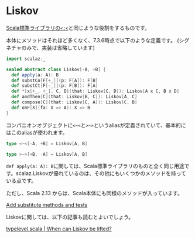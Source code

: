 # Liskov

[Scala標準ライブラリの`<:<`](https://github.com/scala/scala/blob/v2.13.8/src/library/scala/typeConstraints.scala#L63)と同じような役割をするものです。

本体にメソッドはそれほど多くなく、7.3.6時点で以下のような定義です。
(シグネチャのみで、実装は省略しています)

```scala mdoc:invisible
import scalaz._
```

```scala mdoc:silent
sealed abstract class Liskov[-A, +B] {
  def apply(a: A): B
  def substCo[F[+_]](p: F[A]): F[B]
  def substCt[F[-_]](p: F[B]): F[A]
  def *[x[+_, +_], C, D](that: Liskov[C, D]): Liskov[A x C, B x D]
  def andThen[C](that: Liskov[B, C]): Liskov[A, C]
  def compose[C](that: Liskov[C, A]): Liskov[C, B]
  def onF[X](fa: X => A): X => B
}

```

コンパニオンオブジェクトに`<~<`と`>~>`というaliasが定義されていて、基本的にはこのaliasが使われます。


```scala mdoc:silent
type <~<[-A, +B] = Liskov[A, B]

type >~>[+B, -A] = Liskov[A, B]
```

`def apply(a: A): B`に関しては、Scala標準ライブラリのものと全く同じ用途です。scalaz.Liskovが優れているのは、その他にもいくつかのメソッドを持っている点です。

ただし、Scala 2.13 からは、Scala本体にも同様のメソッドが入っています。

[Add substitute methods and tests](https://github.com/scala/scala/commit/0c9f08068dfd4b49239fe68b95eaa3ea9341554f)

Liskovに関しては、以下の記事も読むとよいでしょう。

[typelevel.scala | When can Liskov be lifted?](https://typelevel.org/blog/2014/03/09/liskov_lifting.html)
